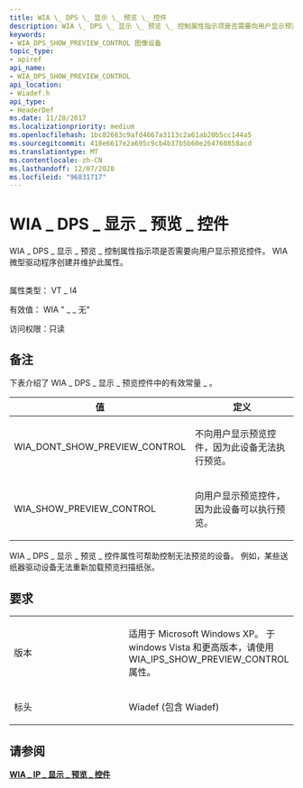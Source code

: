 ```yaml
---
title: WIA \_ DPS \_ 显示 \_ 预览 \_ 控件
description: WIA \_ DPS \_ 显示 \_ 预览 \_ 控制属性指示项是否需要向用户显示预览控件。 WIA 微型驱动程序创建并维护此属性。
keywords:
- WIA_DPS_SHOW_PREVIEW_CONTROL 图像设备
topic_type:
- apiref
api_name:
- WIA_DPS_SHOW_PREVIEW_CONTROL
api_location:
- Wiadef.h
api_type:
- HeaderDef
ms.date: 11/28/2017
ms.localizationpriority: medium
ms.openlocfilehash: 1bc02663c9afd4667a3113c2a61ab20b5cc144a5
ms.sourcegitcommit: 418e6617e2a695c9cb4b37b5b60e264760858acd
ms.translationtype: MT
ms.contentlocale: zh-CN
ms.lasthandoff: 12/07/2020
ms.locfileid: "96831717"
---
```

# <a name="wia_dps_show_preview_control"></a>WIA \_ DPS \_ 显示 \_ 预览 \_ 控件


WIA \_ DPS \_ 显示 \_ 预览 \_ 控制属性指示项是否需要向用户显示预览控件。 WIA 微型驱动程序创建并维护此属性。

## <span id="ddk_wia_dps_show_preview_control_si"></span><span id="DDK_WIA_DPS_SHOW_PREVIEW_CONTROL_SI"></span>


属性类型： VT \_ I4

有效值： WIA " \_ \_ 无"

访问权限：只读

<a name="remarks"></a>备注
-------

下表介绍了 WIA \_ DPS \_ 显示 \_ 预览控件中的有效常量 \_ 。

<table>
<colgroup>
<col width="50%" />
<col width="50%" />
</colgroup>
<thead>
<tr class="header">
<th>值</th>
<th>定义</th>
</tr>
</thead>
<tbody>
<tr class="odd">
<td><p>WIA_DONT_SHOW_PREVIEW_CONTROL</p></td>
<td><p>不向用户显示预览控件，因为此设备无法执行预览。</p></td>
</tr>
<tr class="even">
<td><p>WIA_SHOW_PREVIEW_CONTROL</p></td>
<td><p>向用户显示预览控件，因为此设备可以执行预览。</p></td>
</tr>
</tbody>
</table>

 

WIA \_ DPS \_ 显示 \_ 预览 \_ 控件属性可帮助控制无法预览的设备。 例如，某些送纸器驱动设备无法重新加载预览扫描纸张。

<a name="requirements"></a>要求
------------

<table>
<colgroup>
<col width="50%" />
<col width="50%" />
</colgroup>
<tbody>
<tr class="odd">
<td><p>版本</p></td>
<td><p>适用于 Microsoft Windows XP。 于 windows Vista 和更高版本，请使用 WIA_IPS_SHOW_PREVIEW_CONTROL 属性。</p></td>
</tr>
<tr class="even">
<td><p>标头</p></td>
<td>Wiadef (包含 Wiadef) </td>
</tr>
</tbody>
</table>

## <a name="see-also"></a>请参阅


[**WIA \_ IP \_ 显示 \_ 预览 \_ 控件**](wia-ips-show-preview-control.md)

 

 






